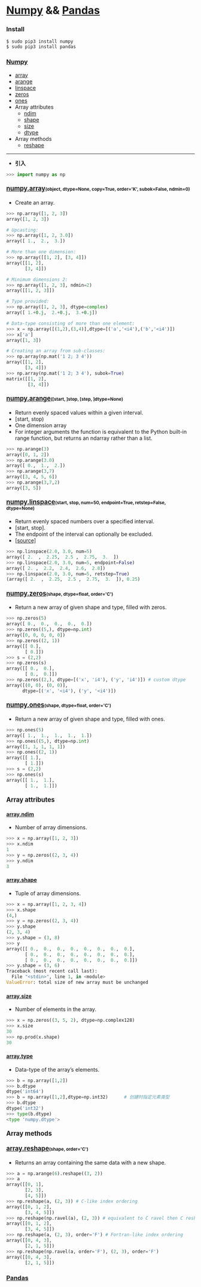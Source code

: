 # <b id=title_numpy>[Numpy](#numpy)</b> && <b id=title_pandas> [Pandas](#pandas)</b>

### Install
```
$ sudo pip3 install numpy
$ sudo pip3 install pandas
```

### <b id=numpy>[Numpy](#title_numpy)</b>

* [array](#array)
* [arange](#arange)
* [linspace](#linspace)
* [zeros](#zeros)
* [ones](#ones)
* <font id=attributes>Array attributes</font>
    * [ndim](#ndim)
    * [shape](#shape)
    * [size](#size)
    * [dtype](#dtype)
* <font id=methods>Array methods</font>
    * [reshape](#reshape)
---

* **引入**
```py
>>> import numpy as np
```
#### <big id=array>[numpy.array](#numpy)</big><small>(object, dtype=None, copy=True, order='K', subok=False, ndmin=0)</small>
* Create an array.
```py
>>> np.array([1, 2, 3])
array([1, 2, 3])

# Upcasting:
>>> np.array([1, 2, 3.0])
array([ 1.,  2.,  3.])

# More than one dimension:
>>> np.array([[1, 2], [3, 4]])
array([[1, 2],
       [3, 4]])

# Minimum dimensions 2:
>>> np.array([1, 2, 3], ndmin=2)
array([[1, 2, 3]])

# Type provided:
>>> np.array([1, 2, 3], dtype=complex)
array([ 1.+0.j,  2.+0.j,  3.+0.j])

# Data-type consisting of more than one element:
>>> x = np.array([(1,2),(3,4)],dtype=[('a','<i4'),('b','<i4')])
>>> x['a']
array([1, 3])

# Creating an array from sub-classes:
>>> np.array(np.mat('1 2; 3 4'))
array([[1, 2],
       [3, 4]])
>>> np.array(np.mat('1 2; 3 4'), subok=True)
matrix([[1, 2],
        [3, 4]])
```
#### <big id=arange>[numpy.arange](#numpy)</big><small>([start, ]stop, [step, ]dtype=None)</small>
* Return evenly spaced values within a given interval.
* [start, stop)
* One dimension array
* For integer arguments the function is equivalent to the Python built-in range function, but returns an ndarray rather than a list.
```py
>>> np.arange(3)
array([0, 1, 2])
>>> np.arange(3.0)
array([ 0.,  1.,  2.])
>>> np.arange(3,7)
array([3, 4, 5, 6])
>>> np.arange(3,7,2)
array([3, 5])
```
#### <big id=linspace>[numpy.linspace](#numpy)</big><small>(start, stop, num=50, endpoint=True, retstep=False, dtype=None)</small>
* Return evenly spaced numbers over a specified interval.
* [start, stop].
* The endpoint of the interval can optionally be excluded.
* [[source]](http://github.com/numpy/numpy/blob/v1.13.0/numpy/core/function_base.py#L25-L143)
```py
>>> np.linspace(2.0, 3.0, num=5)
array([ 2.  ,  2.25,  2.5 ,  2.75,  3.  ])
>>> np.linspace(2.0, 3.0, num=5, endpoint=False)
array([ 2. ,  2.2,  2.4,  2.6,  2.8])
>>> np.linspace(2.0, 3.0, num=5, retstep=True)
(array([ 2.  ,  2.25,  2.5 ,  2.75,  3.  ]), 0.25)
```
#### <big id=zeros>[numpy.zeros](#numpy)</big><small>(shape, dtype=float, order='C')</small>
* Return a new array of given shape and type, filled with zeros.
```py
>>> np.zeros(5)
array([ 0.,  0.,  0.,  0.,  0.])
>>> np.zeros((5,), dtype=np.int)
array([0, 0, 0, 0, 0])
>>> np.zeros((2, 1))
array([[ 0.],
       [ 0.]])
>>> s = (2,2)
>>> np.zeros(s)
array([[ 0.,  0.],
       [ 0.,  0.]])
>>> np.zeros((2,), dtype=[('x', 'i4'), ('y', 'i4')]) # custom dtype
array([(0, 0), (0, 0)],
      dtype=[('x', '<i4'), ('y', '<i4')])
```
#### <big id=ones>[numpy.ones](#numpy)</big><small>(shape, dtype=float, order='C')</small>
* Return a new array of given shape and type, filled with ones.
```py
>>> np.ones(5)
array([ 1.,  1.,  1.,  1.,  1.])
>>> np.ones((5,), dtype=np.int)
array([1, 1, 1, 1, 1])
>>> np.ones((2, 1))
array([[ 1.],
       [ 1.]])
>>> s = (2,2)
>>> np.ones(s)
array([[ 1.,  1.],
       [ 1.,  1.]])
```
#### <big>Array attributes</big>
#### <b id=ndim>[array.ndim](#attributes)</b>
* Number of array dimensions.
```py
>>> x = np.array([1, 2, 3])
>>> x.ndim
1
>>> y = np.zeros((2, 3, 4))
>>> y.ndim
3
```
#### <b id=shape>[array.shape](#attributes)</b>
* Tuple of array dimensions.
```py
>>> x = np.array([1, 2, 3, 4])
>>> x.shape
(4,)
>>> y = np.zeros((2, 3, 4))
>>> y.shape
(2, 3, 4)
>>> y.shape = (3, 8)
>>> y
array([[ 0.,  0.,  0.,  0.,  0.,  0.,  0.,  0.],
       [ 0.,  0.,  0.,  0.,  0.,  0.,  0.,  0.],
       [ 0.,  0.,  0.,  0.,  0.,  0.,  0.,  0.]])
>>> y.shape = (3, 6)
Traceback (most recent call last):
  File "<stdin>", line 1, in <module>
ValueError: total size of new array must be unchanged
```
#### <b id=size>[array.size](#attributes)</b>
* Number of elements in the array.
```py
>>> x = np.zeros((3, 5, 2), dtype=np.complex128)
>>> x.size
30
>>> np.prod(x.shape)
30
```
#### <b id=dtype>[array.type](#attributes)</b>
* Data-type of the array’s elements.
```py
>>> b = np.array([1,2])
>>> b.dtype
dtype('int64')
>>> b = np.array([1,2],dtype=np.int32)      # 创建时指定元素类型
>>> b.dtype
dtype('int32')
>>> type(b.dtype)
<type 'numpy.dtype'>
```
#### <big>Array methods</big>
#### <big id=reshape>[array.reshape](#methods)</big><small>(shape, order='C')</small>
* Returns an array containing the same data with a new shape.
```py
>>> a = np.arange(6).reshape((3, 2))
>>> a
array([[0, 1],
       [2, 3],
       [4, 5]])
>>> np.reshape(a, (2, 3)) # C-like index ordering
array([[0, 1, 2],
       [3, 4, 5]])
>>> np.reshape(np.ravel(a), (2, 3)) # equivalent to C ravel then C reshape
array([[0, 1, 2],
       [3, 4, 5]])
>>> np.reshape(a, (2, 3), order='F') # Fortran-like index ordering
array([[0, 4, 3],
       [2, 1, 5]])
>>> np.reshape(np.ravel(a, order='F'), (2, 3), order='F')
array([[0, 4, 3],
       [2, 1, 5]])
```
### <b id=pandas>[Pandas](#title_pandas)</b>

